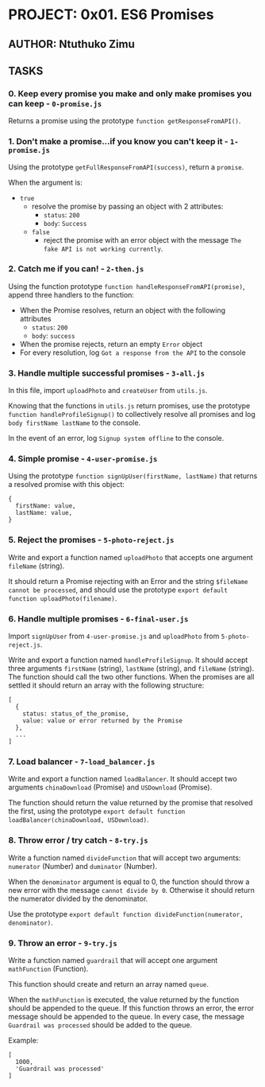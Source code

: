 # PROJECT: 0x01. ES6 Promises

## AUTHOR: Ntuthuko Zimu

## TASKS

### 0. Keep every promise you make and only make promises you can keep - `0-promise.js`

Returns a promise using the prototype `function getResponseFromAPI()`.

### 1. Don't make a promise...if you know you can't keep it - `1-promise.js`

Using the prototype `getFullResponseFromAPI(success)`, return a `promise`.

When the argument is:

* `true`
  * resolve the promise by passing an object with 2 attributes:
    * `status`: `200`
    * `body`: `Success`
  * `false`
    * reject the promise with an error object with the message `The fake API is not working currently`.

### 2. Catch me if you can! - `2-then.js`

Using the function prototype `function handleResponseFromAPI(promise)`, append three handlers to the function:

* When the Promise resolves, return an object with the following attributes
  * `status`: `200`
  * `body`: `success`
* When the promise rejects, return an empty `Error` object
* For every resolution, log `Got a response from the API` to the console

### 3. Handle multiple successful promises - `3-all.js`

In this file, import `uploadPhoto` and `createUser` from `utils.js`.

Knowing that the functions in `utils.js` return promises, use the prototype `function handleProfileSignup()` to collectively resolve all promises and log `body firstName lastName` to the console.

In the event of an error, log `Signup system offline` to the console.

### 4. Simple promise - `4-user-promise.js`

Using the prototype `function signUpUser(firstName, lastName)` that returns a resolved promise with this object:

    {
      firstName: value,
      lastName: value,
    }

### 5. Reject the promises - `5-photo-reject.js`

Write and export a function named `uploadPhoto` that accepts one argument `fileName` (string).

It should return a Promise rejecting with an Error and the string `$fileName cannot be processed`, and should use the prototype `export default function uploadPhoto(filename)`.

### 6. Handle multiple promises - `6-final-user.js`

Import `signUpUser` from `4-user-promise.js` and `uploadPhoto` from `5-photo-reject.js`.

Write and export a function named `handleProfileSignup`.  It should accept three arguments `firstName` (string), `lastName` (string), and `fileName` (string).  The function should call the two other functions.  When the promises are all settled it should return an array with the following structure:

    [
      {
        status: status_of_the_promise,
        value: value or error returned by the Promise
      },
      ...
    ]

### 7. Load balancer - `7-load_balancer.js`

Write and export a function named `loadBalancer`.  It should accept two arguments `chinaDownload` (Promise) and `USDownload` (Promise).

The function should return the value returned by the promise that resolved the first, using the prototype `export default function loadBalancer(chinaDownload, USDownload)`.

### 8. Throw error / try catch - `8-try.js`

Write a function named `divideFunction` that will accept two arguments: `numerator` (Number) and `duminator` (Number).

When the `denominator` argument is equal to 0, the function should throw a new error with the message `cannot divide by 0`.  Otherwise it should return the numerator divided by the denominator.

Use the prototype `export default function divideFunction(numerator, denominator)`.

### 9. Throw an error - `9-try.js`

Write a function named `guardrail` that will accept one argument `mathFunction` (Function).

This function should create and return an array named `queue`.

When the `mathFunction` is executed, the value returned by the function should be appended to the queue.  If this function throws an error, the error message should be appended to the queue.  In every case, the message `Guardrail was processed` should be added to the queue.

Example:

    [
      1000,
      'Guardrail was processed'
    ]
